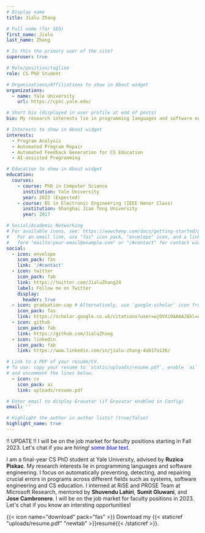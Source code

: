 ```yaml
---
# Display name
title: Jialu Zhang 

# Full name (for SEO)
first_name: Jialu
last_name: Zhang

# Is this the primary user of the site?
superuser: true

# Role/position/tagline
role: CS PhD Student 

# Organizations/Affiliations to show in About widget
organizations:
  - name: Yale University
    url: https://cpsc.yale.edu/

# Short bio (displayed in user profile at end of posts)
bio: My research interests lie in programming languages and software engineering. I focus on automatically preventing, detecting, and repairing crucial errors in programs across different fields such as systems, software engineering and CS education.

# Interests to show in About widget
interests:
  - Program Analysis
  - Automated Program Repair
  - Automated Feedback Generation for CS Education
  - AI-assisted Programming

# Education to show in About widget
education:
  courses:
    - course: PhD in Computer Science
      institution: Yale University
      year: 2023 (Expected)
    - course: BS in Electronic Engineering (IEEE Honor Class)
      institution: Shanghai Jiao Tong University
      year: 2017

# Social/Academic Networking
# For available icons, see: https://wowchemy.com/docs/getting-started/page-builder/#icons
#   For an email link, use "fas" icon pack, "envelope" icon, and a link in the
#   form "mailto:your-email@example.com" or "/#contact" for contact widget.
social:
  - icon: envelope
    icon_pack: fas
    link: '/#contact'
  - icon: twitter
    icon_pack: fab
    link: https://twitter.com/JialuZhang24
    label: Follow me on Twitter
    display:
      header: true
  - icon: graduation-cap # Alternatively, use `google-scholar` icon from `ai` icon pack
    icon_pack: fas
    link: https://scholar.google.co.uk/citations?user=wjOVXi0AAAAJ&hl=en&oi=ao
  - icon: github
    icon_pack: fab
    link: https://github.com/JialuZhang
  - icon: linkedin
    icon_pack: fab
    link: https://www.linkedin.com/in/jialu-zhang-4ab17a126/

# Link to a PDF of your resume/CV.
# To use: copy your resume to `static/uploads/resume.pdf`, enable `ai` icons in `params.yaml`,
# and uncomment the lines below.
  - icon: cv
    icon_pack: ai
    link: uploads/resume.pdf

# Enter email to display Gravatar (if Gravatar enabled in Config)
email: ''

# Highlight the author in author lists? (true/false)
highlight_name: true
---
```

!! UPDATE !! I will be on the job market for faculty positions starting in Fall 2023. Let's chat if you are hiring!
<span style="color:blue">some *blue* text</span>.

I am a final-year CS PhD student at Yale University, advised by __Ruzica Piskac__. My research interests lie in programming languages and software engineering. I focus on automatically preventing, detecting, and repairing crucial errors in programs across different fields such as systems, software engineering and CS education. I interned at RiSE and PROSE Team at Microsoft Research, mentored by __Shuvendu Lahiri__, __Sumit Gluwani__, and __Jose Cambronero__.
I will be on the job market for faculty positions in 2023. Let's chat if you know an intersting opportunities!

{{< icon name="download" pack="fas" >}} Download my {{< staticref "uploads/resume.pdf" "newtab" >}}resumé{{< /staticref >}}.
